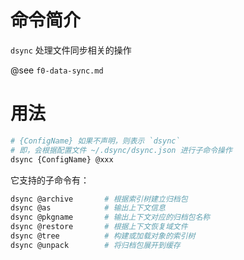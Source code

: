 # 命令简介

`dsync` 处理文件同步相关的操作

@see `f0-data-sync.md`

# 用法

```bash
# {ConfigName} 如果不声明，则表示 `dsync`
# 即，会根据配置文件 ~/.dsync/dsync.json 进行子命令操作
dsync {ConfigName} @xxx
```

它支持的子命令有：

```bash
dsync @archive       # 根据索引树建立归档包
dsync @as            # 输出上下文信息
dsync @pkgname       # 输出上下文对应的归档包名称
dsync @restore       # 根据上下文恢复域文件
dsync @tree          # 构建或加载对象的索引树
dsync @unpack        # 将归档包展开到缓存
```
